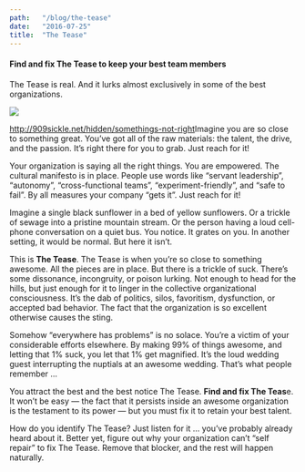 ```yaml
---
path:	"/blog/the-tease"
date:	"2016-07-25"
title:	"The Tease"
---
```


#### Find and fix The Tease to keep your best team members

The Tease is real. And it lurks almost exclusively in some of the best organizations.

![](/images/1*SlxKpmInca2alYuNow606w.png)

<http://909sickle.net/hidden/somethings-not-right>Imagine you are so close to something great. You’ve got all of the raw materials: the talent, the drive, and the passion. It’s right there for you to grab. Just reach for it!

Your organization is saying all the right things. You are empowered. The cultural manifesto is in place. People use words like “servant leadership”, “autonomy”, “cross-functional teams”, “experiment-friendly”, and “safe to fail”. By all measures your company “gets it”. Just reach for it!

Imagine a single black sunflower in a bed of yellow sunflowers. Or a trickle of sewage into a pristine mountain stream. Or the person having a loud cell-phone conversation on a quiet bus. You notice. It grates on you. In another setting, it would be normal. But here it isn’t.

This is **The Tease**. The Tease is when you’re so close to something awesome. All the pieces are in place. But there is a trickle of suck. There’s some dissonance, incongruity, or poison lurking. Not enough to head for the hills, but just enough for it to linger in the collective organizational consciousness. It’s the dab of politics, silos, favoritism, dysfunction, or accepted bad behavior. The fact that the organization is so excellent otherwise causes the sting.

Somehow “everywhere has problems” is no solace. You’re a victim of your considerable efforts elsewhere. By making 99% of things awesome, and letting that 1% suck, you let that 1% get magnified. It’s the loud wedding guest interrupting the nuptials at an awesome wedding. That’s what people remember …

You attract the best and the best notice The Tease. **Find and fix The Teas**e. It won’t be easy — the fact that it persists inside an awesome organization is the testament to its power — but you must fix it to retain your best talent.

How do you identify The Tease? Just listen for it … you’ve probably already heard about it. Better yet, figure out why your organization can’t “self repair” to fix The Tease. Remove that blocker, and the rest will happen naturally.

